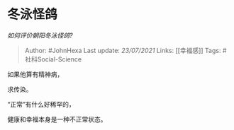 # 冬泳怪鸽
*如何评价朝阳冬泳怪鸽?*

> Author: #JohnHexa
Last update: *23/07/2021* 
Links: [[幸福感]]
Tags: #社科Social-Science 

 
如果他算有精神病，

求传染。

  


“正常”有什么好稀罕的，

健康和幸福本身是一种不正常状态。



